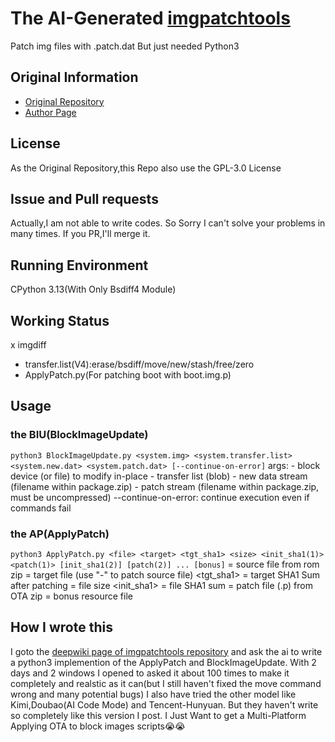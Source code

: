 # The AI-Generated [imgpatchtools](https://github.com/erfanoabdi/imgpatchtools)
Patch img files with <Partition>.patch.dat But just needed Python3

## Original Information
- [Original Repository](https://github.com/erfanoabdi/imgpatchtools)
- [Author Page](https://github.com/erfanoabdi)

## License
As the Original Repository,this Repo also use the GPL-3.0 License

## Issue and Pull requests
Actually,I am not able to write codes.
So Sorry I can't solve your problems in many times.
If you PR,I'll merge it.

## Running Environment
CPython 3.13(With Only Bsdiff4 Module)


## Working Status
x imgdiff
- transfer.list(V4):erase/bsdiff/move/new/stash/free/zero
- ApplyPatch.py(For patching boot with boot.img.p)

## Usage
### the BIU(BlockImageUpdate)
`python3 BlockImageUpdate.py <system.img> <system.transfer.list> <system.new.dat> <system.patch.dat> [--continue-on-error]`
args:
        - block device (or file) to modify in-place
        - transfer list (blob)
        - new data stream (filename within package.zip)
        - patch stream (filename within package.zip, must be uncompressed)
        --continue-on-error: continue execution even if commands fail


### the AP(ApplyPatch)
`python3 ApplyPatch.py <file> <target> <tgt_sha1> <size> <init_sha1(1)> <patch(1)> [init_sha1(2)] [patch(2)] ... [bonus]`
        <file> = source file from rom zip
        <target> = target file (use "-" to patch source file)
        <tgt_sha1> = target SHA1 Sum after patching
        <size> = file size
        <init_sha1> = file SHA1 sum
        <patch> = patch file (.p) from OTA zip
        <bonus> = bonus resource file



## How I wrote this
I goto the [deepwiki page of imgpatchtools repository](https://deepwiki.com/erfanoabdi/imgpatchtools) and ask the ai to write a python3 implemention of the ApplyPatch and BlockImageUpdate.
With 2 days and 2 windows I opened to asked it about 100 times to make it completely and realstic as it can(but I still haven't fixed the move command wrong and many potential bugs)
I also have tried the other model like Kimi,Doubao(AI Code Mode) and Tencent-Hunyuan.
But they haven't write so completely like this version I post.
I Just Want to get a Multi-Platform Applying OTA to block images scripts😭😭